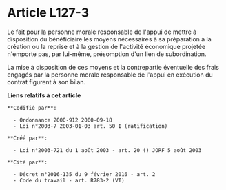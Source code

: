 # Article L127-3

Le fait pour la personne morale responsable de l'appui de mettre à disposition du bénéficiaire les moyens nécessaires à sa
préparation à la création ou la reprise et à la gestion de l'activité économique projetée n'emporte pas, par lui-même,
présomption d'un lien de subordination.

La mise à disposition de ces moyens et la contrepartie éventuelle des frais engagés par la personne morale responsable de
l'appui en exécution du contrat figurent à son bilan.

**Liens relatifs à cet article**

	**Codifié par**:

	  - Ordonnance 2000-912 2000-09-18
	  - Loi n°2003-7 2003-01-03 art. 50 I (ratification)

	**Créé par**:

	  - Loi n°2003-721 du 1 août 2003 - art. 20 () JORF 5 août 2003

	**Cité par**:

	  - Décret n°2016-135 du 9 février 2016 - art. 2
	  - Code du travail - art. R783-2 (VT)
